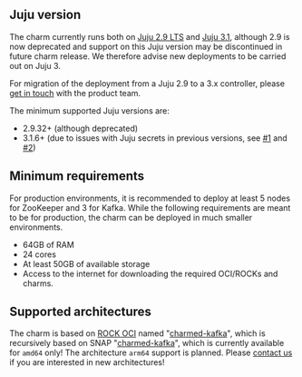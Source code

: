 ## Juju version

The charm currently runs both on [Juju 2.9 LTS](https://github.com/juju/juju/releases) and [Juju 3.1](https://github.com/juju/juju/releases), although 2.9 is now deprecated and support on this Juju version may be discontinued in future charm release. We therefore advise new deployments to be carried out on Juju 3. 

For migration of the deployment from a Juju 2.9 to a 3.x controller, please [get in touch](/t/13107) with the product team. 

The minimum supported Juju versions are:

* 2.9.32+ (although deprecated)
* 3.1.6+ (due to issues with Juju secrets in previous versions, see [#1](https://bugs.launchpad.net/juju/+bug/2029285) and [#2](https://bugs.launchpad.net/juju/+bug/2029282))

## Minimum requirements

For production environments, it is recommended to deploy at least 5 nodes for ZooKeeper and 3 for Kafka. While the following requirements are meant to be for production, the charm can be deployed in much smaller environments.

- 64GB of RAM
- 24 cores
- At least 50GB of available storage
- Access to the internet for downloading the required OCI/ROCKs and charms.

## Supported architectures

The charm is based on [ROCK OCI](https://github.com/canonical/charmed-kafka-rock) named "[charmed-kafka](https://github.com/canonical/charmed-kafka-rock/pkgs/container/charmed-kafka)", which is recursively based on SNAP "[charmed-kafka](https://snapcraft.io/charmed-kafka)", which is currently available for `amd64` only! The architecture `arm64` support is planned. Please [contact us](/t/charmed-kafka-k8s-documentation-reference-contacts/13206) if you are interested in new architectures!
